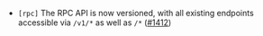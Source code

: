 - `[rpc]` The RPC API is now versioned, with all existing endpoints accessible
  via `/v1/*` as well as `/*`
  ([\#1412](https://github.com/depinnetwork/por-consensus/pull/1412))
